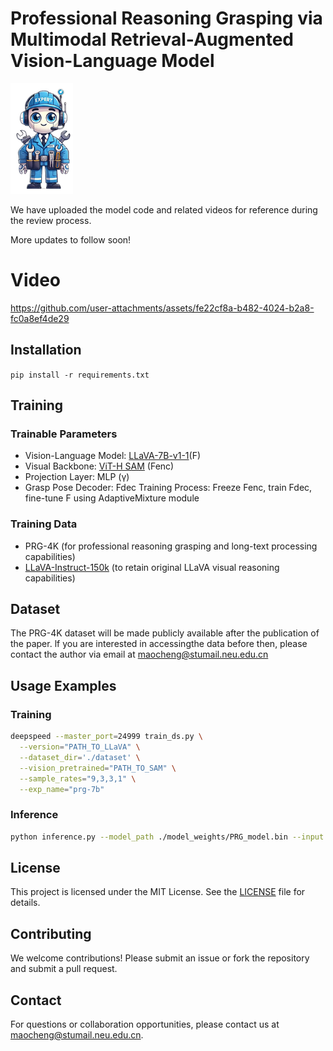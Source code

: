 # Professional Reasoning Grasping via Multimodal Retrieval-Augmented Vision-Language Model

<img src="image/fig1.png" width="100">

We have uploaded the model code and related videos for reference during the review process.

More updates to follow soon! 

# Video
https://github.com/user-attachments/assets/fe22cf8a-b482-4024-b2a8-fc0a8ef4de29


## Installation
```pip install -r requirements.txt```


## Training
### Trainable Parameters
- Vision-Language Model: [LLaVA-7B-v1-1](https://huggingface.co/liuhaotian/LLaVA-Lightning-7B-delta-v1-1)(F)
- Visual Backbone: [ViT-H SAM](https://dl.fbaipublicfiles.com/segment_anything/sam_vit_h_4b8939.pth) (Fenc)
- Projection Layer: MLP (γ)
- Grasp Pose Decoder: Fdec
Training Process: Freeze Fenc, train Fdec, fine-tune F using AdaptiveMixture module

### Training Data
- PRG-4K (for professional reasoning grasping and long-text processing capabilities)
- [LLaVA-Instruct-150k](https://huggingface.co/datasets/liuhaotian/LLaVA-Instruct-150K/blob/main/llava_instruct_150k.json) (to retain original LLaVA visual reasoning capabilities)



## Dataset
The PRG-4K dataset will be made publicly available after the publication of the paper. lf you are interested in accessingthe data before then, please contact the author via email at maocheng@stumail.neu.edu.cn

## Usage Examples

### Training

```bash
deepspeed --master_port=24999 train_ds.py \
  --version="PATH_TO_LLaVA" \
  --dataset_dir='./dataset' \
  --vision_pretrained="PATH_TO_SAM" \
  --sample_rates="9,3,3,1" \
  --exp_name="prg-7b"
```


### Inference

```bash
python inference.py --model_path ./model_weights/PRG_model.bin --input ./data/sample_input.png --output ./results/output_image.png --gpu 0
```

## License

This project is licensed under the MIT License. See the [LICENSE](LICENSE) file for details.

## Contributing

We welcome contributions! Please submit an issue or fork the repository and submit a pull request.

## Contact

For questions or collaboration opportunities, please contact us at [maocheng@stumail.neu.edu.cn](mailto:maocheng@stumail.neu.edu.cn).
